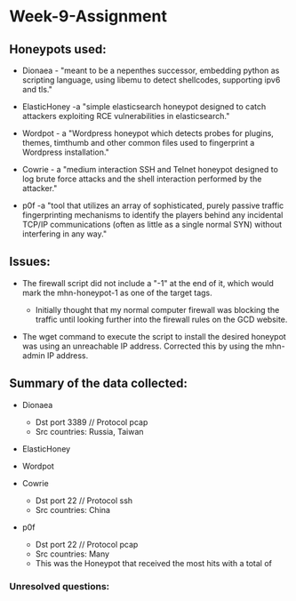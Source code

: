 # Week-9-Assignment

## Honeypots used:

- Dionaea - "meant to be a nepenthes successor, embedding python as scripting language, using libemu to detect shellcodes, supporting ipv6 and tls."

- ElasticHoney -a "simple elasticsearch honeypot designed to catch attackers exploiting RCE vulnerabilities in elasticsearch."

- Wordpot - a "Wordpress honeypot which detects probes for plugins, themes, timthumb and other common files used to fingerprint a Wordpress installation."

- Cowrie - a "medium interaction SSH and Telnet honeypot designed to log brute force attacks and the shell interaction performed by the attacker."

- p0f -a "tool that utilizes an array of sophisticated, purely passive traffic fingerprinting mechanisms to identify the players behind any incidental TCP/IP communications (often as little as a single normal SYN) without interfering in any way."

## Issues:

- The firewall script did not include a "-1" at the end of it, which would mark the mhn-honeypot-1 as one of the target tags.
  - Initially thought that my normal computer firewall was blocking the traffic until looking further into the firewall rules on the GCD website.

- The wget command to execute the script to install the desired honeypot was using an unreachable IP address. Corrected this by using the mhn-admin IP address.

## Summary of the data collected:

- Dionaea
  - Dst port 3389 // Protocol pcap
  - Src countries: Russia, Taiwan

- ElasticHoney

- Wordpot

- Cowrie
  - Dst port 22 // Protocol ssh
  - Src countries: China

- p0f
  - Dst port 22 // Protocol pcap
  - Src countries: Many
  - This was the Honeypot that received the most hits with a total of

### Unresolved questions:
